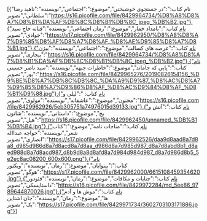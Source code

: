 [{"نام کتاب:":"در جستجوی خوشبختی","موضوع:":"اجتماعی","نویسنده":"ناهید رضا سلطانی","تصویر":"https://s16.picofile.com/file/8429964734/%D8%A8%D8%A7%D8%B1%DA%AF%DB%8C%D8%B1%DB%8C_jpeg_%DB%B2.jpg"},{"نام کتاب:":"بامداد خمار","موضوع:":"رمان اجتماعی","نویسنده":"فتانه حاج سید جوادی","تصویر":"https://s17.picofile.com/file/8429962950/%D8%A8%D8%A7%D9%85%D8%AF%D8%A7%D8%AF_%D8%AE%D9%85%D8%A7%D8%B1.jpg"},{"نام کتاب:":"عرصه های کسالت","موضوع:":"اجتماعی","نویسنده":"بیژن بیجاری","تصویر":"https://s16.picofile.com/file/8429964734/%D8%A8%D8%A7%D8%B1%DA%AF%DB%8C%D8%B1%DB%8C_jpeg_%DB%B2.jpg"},{"نام کتاب:":"پایی که جاماند","موضوع:":"خاطرات جبهه","نویسنده":"سید ناصر حسینی پور","تصویر":"https://s16.picofile.com/file/8429965276/20190826154156_%D9%BE%D8%A7%DB%8C%DB%8C_%DA%A9%D9%87_%D8%AC%D8%A7%D9%85%D8%A7%D9%86%D8%AF_%D8%AC%D9%84%D8%AF_%D8%B1%D9%88.jpg"},{"نام کتاب: ":"لیلی و مجنون","موضوع:":"عاشقانه","نویسنده":"مولوی","تصویر":"https://s16.picofile.com/file/8429962926/5eb305751a74976015d39133.jpg"},{"نام کتاب:":"آتش و یخ","موضوع:":"داستانی","نویسنده":"شانون هیل","تصویر":"https://s16.picofile.com/file/8429962450/unnamed_%DB%B1%DB%B4.jpg"},{"نام کتاب:":"مناجات نامه","موضوع:":"کتاب شعر","نویسنده":"خواجه عبدااله انصاری","تصویر":"https://s17.picofile.com/file/8429962526/daa9d8aad8a7d8a8_d985d986d8a7d8acd8a7d8aa_d986d8a7d985d987_d8a7d8abd8b1_d8aed988d8a7d8acd987_d8b9d8a8d8afd8a7d984d984d987_d8a7d986d8b5_5e2ec8ac08200_600x600.png"},{"نام کتاب:":"بینوایان","موضوع:":"رمان","نویسنده":"ویکتور هوگو","تصویر":"https://s17.picofile.com/file/8429962000/6615108459354620.jpg"},{"نام کتاب:":"جنایات و مکافات","موضوع:":"رمان","نویسنده":"فئودور داستایسکی","تصویر":"https://s16.picofile.com/file/8429972284/md_5ee86_9789644870026.jpg"},{"نام کتاب:":"موش ها و آدم ها","موضوع:":"رمان","نویسنده":"جان اشتاین بک","تصویر":"https://s17.picofile.com/file/8429971734/3602703103171886.jpg"}]

